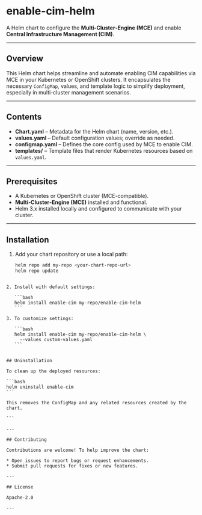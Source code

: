 
# enable-cim-helm

A Helm chart to configure the **Multi‑Cluster‑Engine (MCE)** and enable **Central Infrastructure Management (CIM)**.

---

## Overview

This Helm chart helps streamline and automate enabling CIM capabilities via MCE in your Kubernetes or OpenShift clusters. It encapsulates the necessary `ConfigMap`, values, and template logic to simplify deployment, especially in multi-cluster management scenarios.

---

## Contents

- **Chart.yaml** – Metadata for the Helm chart (name, version, etc.).
- **values.yaml** – Default configuration values; override as needed.
- **configmap.yaml** – Defines the core config used by MCE to enable CIM.
- **templates/** – Template files that render Kubernetes resources based on `values.yaml`.

---

## Prerequisites

- A Kubernetes or OpenShift cluster (MCE-compatible).
- **Multi‑Cluster‑Engine (MCE)** installed and functional.
- Helm 3.x installed locally and configured to communicate with your cluster.

---

## Installation

1. Add your chart repository or use a local path:
   ```bash
   helm repo add my‑repo <your-chart-repo-url>
   helm repo update
````

2. Install with default settings:

   ```bash
   helm install enable-cim my‑repo/enable-cim-helm
   ```

3. To customize settings:

   ```bash
   helm install enable‑cim my‑repo/enable‑cim‑helm \
     --values custom-values.yaml
   ```


## Uninstallation

To clean up the deployed resources:

```bash
helm uninstall enable-cim
```

This removes the ConfigMap and any related resources created by the chart.

```

---

## Contributing

Contributions are welcome! To help improve the chart:

* Open issues to report bugs or request enhancements.
* Submit pull requests for fixes or new features.

---

## License

Apache-2.0 

---

